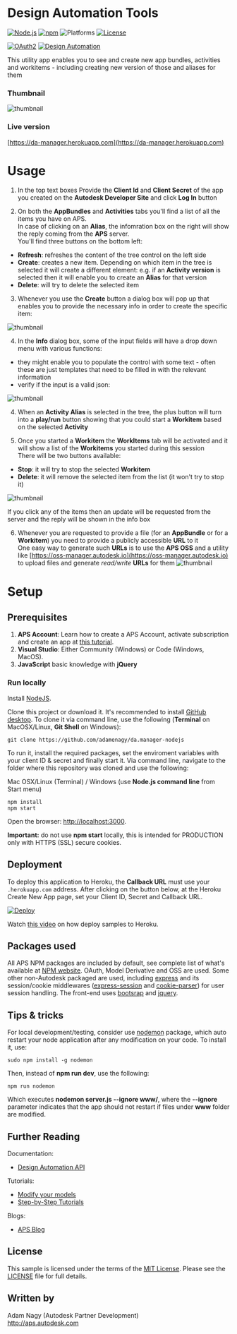 # Design Automation Tools

[![Node.js](https://img.shields.io/badge/Node.js-10.16.2-blue.svg)](https://nodejs.org/)
[![npm](https://img.shields.io/badge/npm-6.9.0-blue.svg)](https://www.npmjs.com/)
![Platforms](https://img.shields.io/badge/platform-windows%20%7C%20osx%20%7C%20linux-lightgray.svg)
[![License](https://img.shields.io/:license-mit-blue.svg)](https://opensource.org/licenses/MIT)

[![OAuth2](https://img.shields.io/badge/OAuth2-v1-green.svg)](https://aps.autodesk.com/)
[![Design Automation](https://img.shields.io/badge/Design%20Automation-v3-green.svg)](https://aps.autodesk.com/)

This utility app enables you to see and create new app bundles, activities and workitems - including  creating new version of those and aliases for them

### Thumbnail

![thumbnail](/readme/AppBundles.png)

### Live version

[https://da-manager.herokuapp.com](https://da-manager.herokuapp.com)

# Usage

1. In the top text boxes Provide the **Client Id** and **Client Secret** of the app you created on the **Autodesk Developer Site** and click **Log In** button

2. On both the **AppBundles** and **Activities** tabs you'll find a list of all the items you have on APS.  \
In case of clicking on an **Alias**, the infomration box on the right will show the reply coming from the **APS** server. \
You'll find three buttons on the bottom left:
- **Refresh**: refreshes the content of the tree control on the left side
- **Create**: creates a new item. Depending on which item in the tree is selected it will create a different element: e.g. if an **Activity version** is selected then it will enable you to create an **Alias** for that version
- **Delete**: will try to delete the selected item

3. Whenever you use the **Create** button a dialog box will pop up that enables you to provide the necessary info in order to create the specific item:

![thumbnail](/readme/CreateAppBundle.png)

4. In the **Info** dialog box, some of the input fields will have a drop down menu with various functions:
- they might enable you to populate the control with some text - often these are just templates that need to be filled in with the relevant information
- verify if the input is a valid json:

![thumbnail](/readme/VerifyJson.png)

4. When an **Activity Alias** is selected in the tree, the plus button will turn into a **play/run** button showing that you could start a **Workitem** based on the selected **Activity**

5. Once you started a **Workitem** the **WorkItems** tab will be activated and it will show a list of the **Workitems** you started during this session \
There will be two buttons available:
- **Stop**: it will try to stop the selected **Workitem**
- **Delete**: it will remove the selected item from the list (it won't try to stop it)

![thumbnail](/readme/Workitems.png)

If you click any of the items then an update will be requested from the server and the reply will be shown in the info box

6. Whenever you are requested to provide a file (for an **AppBundle** or for a **Workitem**) you need to provide a publicly accessible **URL** to it \
One easy way to generate such **URLs** is to use the **APS OSS** and a utility like [https://oss-manager.autodesk.io](https://oss-manager.autodesk.io) to upload files and generate *read/write* **URLs** for them
![thumbnail](/readme/OssManagerPresignedUrl.png)

# Setup

## Prerequisites

1. **APS Account**: Learn how to create a APS Account, activate subscription and create an app at [this tutorial](https://tutorials.autodesk.io/). 
2. **Visual Studio**: Either Community (Windows) or Code (Windows, MacOS).
3. **JavaScript** basic knowledge with **jQuery**

### Run locally

Install [NodeJS](https://nodejs.org).

Clone this project or download it. It's recommended to install [GitHub desktop](https://desktop.github.com/). To clone it via command line, use the following (**Terminal** on MacOSX/Linux, **Git Shell** on Windows):

    git clone https://github.com/adamenagy/da.manager-nodejs

To run it, install the required packages, set the enviroment variables with your client ID & secret and finally start it. Via command line, navigate to the folder where this repository was cloned and use the following:

Mac OSX/Linux (Terminal) / Windows (use <b>Node.js command line</b> from Start menu)

    npm install
    npm start

Open the browser: [http://localhost:3000](http://localhost:3000).

**Important:** do not use **npm start** locally, this is intended for PRODUCTION only with HTTPS (SSL) secure cookies.

## Deployment

To deploy this application to Heroku, the **Callback URL** must use your `.herokuapp.com` address. After clicking on the button below, at the Heroku Create New App page, set your Client ID, Secret and Callback URL.

[![Deploy](https://www.herokucdn.com/deploy/button.svg)](https://heroku.com/deploy?template=https://github.com/adamenagy/da.manager-nodejs)

Watch [this video](https://www.youtube.com/watch?v=Oqa9O20Gj0c) on how deploy samples to Heroku.


## Packages used

All APS NPM packages are included by default, see complete list of what's available at [NPM website](https://www.npmjs.com/browse/keyword/autodesk). OAuth, Model Derivative and OSS are used. Some other non-Autodesk packaged are used, including [express](https://www.npmjs.com/package/express) and its session/cookie middlewares ([express-session](https://www.npmjs.com/package/express-session) and [cookie-parser](https://www.npmjs.com/package/cookie-parser)) for user session handling. The front-end uses [bootsrap](https://www.npmjs.com/package/bootstrap) and [jquery](https://www.npmjs.com/package/jquery).

## Tips & tricks

For local development/testing, consider use [nodemon](https://www.npmjs.com/package/nodemon) package, which auto restart your node application after any modification on your code. To install it, use:

    sudo npm install -g nodemon

Then, instead of <b>npm run dev</b>, use the following:

    npm run nodemon

Which executes **nodemon server.js --ignore www/**, where the **--ignore** parameter indicates that the app should not restart if files under **www** folder are modified.

## Further Reading

Documentation:

- [Design Automation API](https://aps.autodesk.com/en/docs/design-automation/v3/developers_guide/overview/)

Tutorials:

- [Modify your models](https://learnforge.autodesk.io/#/tutorials/modifymodels)
- [Step-by-Step Tutorials](https://aps.autodesk.com/en/docs/design-automation/v3/tutorials/)

Blogs:

- [APS Blog](https://aps.autodesk.com/blog)

## License

This sample is licensed under the terms of the [MIT License](http://opensource.org/licenses/MIT).
Please see the [LICENSE](LICENSE) file for full details.

## Written by

Adam Nagy (Autodesk Partner Development)<br />
http://aps.autodesk.com<br />
